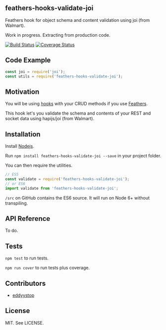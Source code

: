 ## feathers-hooks-validate-joi
Feathers hook for object schema and content validation using joi (from Walmart).

Work in progress. Extracting from production code.

[![Build Status](https://travis-ci.org/eddyystop/feathers-hooks-validate-joi.svg?branch=master)](https://travis-ci.org/eddyystop/feathers-hooks-validate-joi)
[![Coverage Status](https://coveralls.io/repos/github/eddyystop/feathers-hooks-validate-joi/badge.svg?branch=master)](https://coveralls.io/github/eddyystop/feathers-hooks-validate-joi?branch=master)

## Code Example

```javascript
const joi = require('joi');
const utils = require('feathers-hooks-validate-joi');

```

## Motivation

You will be using [hooks](http://docs.feathersjs.com/hooks/readme.html)
with your CRUD methods if you use [Feathers](http://feathersjs.com/).

This hook let's you validate the schema and contents of your REST and socket data using
hapijs/joi (from Walmart).

## Installation

Install [Nodejs](https://nodejs.org/en/).

Run `npm install feathers-hooks-validate-joi --save` in your project folder.

You can then require the utilities.

```javascript
// ES5
const validate = require('feathers-hooks-validate-joi');
// or ES6
import validate from 'feathers-hooks-validate-joi';
```

`/src` on GitHub contains the ES6 source. It will run on Node 6+ without transpiling.

## API Reference

To do.

## Tests

`npm test` to run tests.

`npm run cover` to run tests plus coverage.

## Contributors

- [eddyystop](https://github.com/eddyystop)

## License

MIT. See LICENSE.